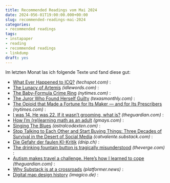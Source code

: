 ```yaml
---
title: Recommended Readings vom Mai 2024
date: 2024-056-01T19:00:00.000+00:00
slug: recommended-readings-mai-2024
categories:
- recommended readings
tags:
- instapaper
- reading
- recommended readings
- linkdump
draft: yes
---
```


Im letzten Monat las ich folgende Texte und fand diese gut:


- [What Ever Happened to ICQ?](https://www.techspot.com/article/1771-icq/) *(techspot.com)* : 
- [The Lunacy of Artemis](https://idlewords.com/2024/5/the_lunacy_of_artemis.htm) *(idlewords.com)* : 
- [The Baby-Formula Crime Ring](https://www.nytimes.com/interactive/2018/05/02/magazine/money-issue-baby-formula-crime-ring.html?action=click&amp;module=MagazineModule&amp;pgtype=Article&amp;contentCollection=Magazine&amp;region=Header) *(nytimes.com)* : 
- [The Juror Who Found Herself Guilty](https://www.texasmonthly.com/news-politics/the-juror-who-found-herself-guilty/) *(texasmonthly.com)* : 
- [The Opioid that Made a Fortune for Its Maker — and for Its Prescribers](https://www.nytimes.com/interactive/2018/05/02/magazine/money-issue-insys-opioids-kickbacks.html) *(nytimes.com)* : 
- [I was 14. He was 22. If it wasn’t grooming, what is?](https://www.theguardian.com/society/2024/mar/21/what-is-grooming-relationship-abuse) *(theguardian.com)* : 
- [How I’m (re)learning math as an adult](https://gmays.com/how-im-relearning-math-as-an-adult/) *(gmays.com)* : 
- [Singing The Blues](https://www.astralcodexten.com/p/singing-the-blues) *(astralcodexten.com)* : 
- [Stop Talking to Each Other and Start Buying Things: Three Decades of Survival in the Desert of Social Media](https://catvalente.substack.com/p/stop-talking-to-each-other-and-start) *(catvalente.substack.com)* : 
- [Die Gefahr der faulen KI-Kritik](https://dnip.ch/2024/05/02/die-gefahr-der-faulen-ki-kritik/) *(dnip.ch)* : 
- [The drinking fountain button is tragically misunderstood](https://www.theverge.com/24144774/drinking-fountain-bubbler-button-of-the-month) *(theverge.com)* : 
- [Autism makes travel a challenge. Here’s how I learned to cope](https://www.theguardian.com/travel/2024/apr/22/autism-makes-travel-a-challenge-heres-how-i-learned-to-cope) *(theguardian.com)* : 
- [Why Substack is at a crossroads](https://www.platformer.news/why-substack-is-at-a-crossroads/) *(platformer.news)* : 
- [Digital map design history](https://imagico.de/blog/en/digital-map-design-history/) *(imagico.de)* : 
